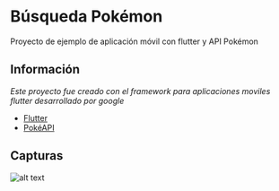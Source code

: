 # Búsqueda Pokémon

Proyecto de ejemplo de aplicación móvil con flutter y API Pokémon

## Información

_Este proyecto fue creado con el framework para aplicaciones moviles flutter desarrollado por google_

- [Flutter](https://flutter.dev/)
- [PokéAPI](https://pokeapi.co/)

## Capturas

![alt text](https://github.com/jamespd10/BusquedaPokemon/tree/main/capturas/inicio.jpg?raw=true)